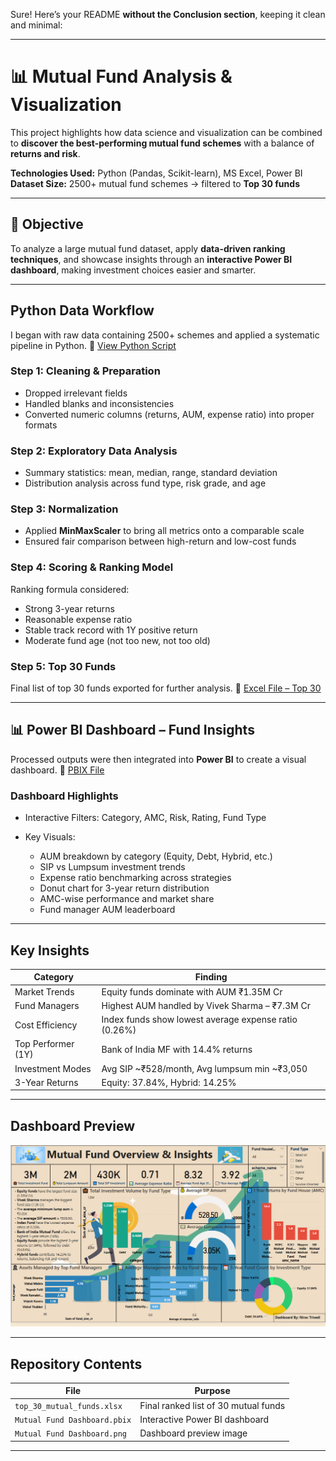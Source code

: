 Sure! Here’s your README **without the Conclusion section**, keeping it clean and minimal:

---

# 📊 Mutual Fund Analysis & Visualization

This project highlights how data science and visualization can be combined to **discover the best-performing mutual fund schemes** with a balance of **returns and risk**.

 **Technologies Used:** Python (Pandas, Scikit-learn), MS Excel, Power BI
 **Dataset Size:** 2500+ mutual fund schemes → filtered to **Top 30 funds**

---

## 🎯 Objective

To analyze a large mutual fund dataset, apply **data-driven ranking techniques**, and showcase insights through an **interactive Power BI dashboard**, making investment choices easier and smarter.

---

##  Python Data Workflow

I began with raw data containing 2500+ schemes and applied a systematic pipeline in Python.
🔗 [View Python Script](https://github.com/notneerajsah/Mutual-Fund-Analyisis-top30-python-excel-powerBi/blob/main/Mutual%20Fund%20Analysis.ipynb)

### Step 1: Cleaning & Preparation

* Dropped irrelevant fields
* Handled blanks and inconsistencies
* Converted numeric columns (returns, AUM, expense ratio) into proper formats

### Step 2: Exploratory Data Analysis

* Summary statistics: mean, median, range, standard deviation
* Distribution analysis across fund type, risk grade, and age

### Step 3: Normalization

* Applied **MinMaxScaler** to bring all metrics onto a comparable scale
* Ensured fair comparison between high-return and low-cost funds

### Step 4: Scoring & Ranking Model

Ranking formula considered:

* Strong 3-year returns
* Reasonable expense ratio
* Stable track record with 1Y positive return
* Moderate fund age (not too new, not too old)

### Step 5: Top 30 Funds

Final list of top 30 funds exported for further analysis.
🔗 [Excel File – Top 30](https://github.com/notneerajsah/Mutual-Fund-Analyisis-top30-python-excel-powerBi/blob/main/top_30_mutual_funds.xlsx)

---

## 📊 Power BI Dashboard – Fund Insights

Processed outputs were then integrated into **Power BI** to create a visual dashboard.
🔗 [PBIX File](https://github.com/notneerajsah/Mutual-Fund-Analyisis-top30-python-excel-powerBi/blob/main/Mutual%20Fund%20Dashboard.pbix)

### Dashboard Highlights

* Interactive Filters: Category, AMC, Risk, Rating, Fund Type
* Key Visuals:

  * AUM breakdown by category (Equity, Debt, Hybrid, etc.)
  * SIP vs Lumpsum investment trends
  * Expense ratio benchmarking across strategies
  * Donut chart for 3-year return distribution
  * AMC-wise performance and market share
  * Fund manager AUM leaderboard

---

##  Key Insights

| Category           | Finding                                               |
| ------------------ | ----------------------------------------------------- |
| Market Trends      | Equity funds dominate with AUM ₹1.35M Cr              |
| Fund Managers      | Highest AUM handled by Vivek Sharma – ₹7.3M Cr        |
| Cost Efficiency    | Index funds show lowest average expense ratio (0.26%) |
| Top Performer (1Y) | Bank of India MF with 14.4% returns                   |
| Investment Modes   | Avg SIP \~₹528/month, Avg lumpsum min \~₹3,050        |
| 3-Year Returns     | Equity: 37.84%, Hybrid: 14.25%                        |

---

## Dashboard Preview

![Mutual Fund Dashboard](https://github.com/notneerajsah/Mutual-Fund-Analyisis-top30-python-excel-powerBi/blob/main/Mutual%20Fund%20Dashboard%20.png)

---

## Repository Contents

| File                         | Purpose                              |
| ---------------------------- | ------------------------------------ |
| `top_30_mutual_funds.xlsx`   | Final ranked list of 30 mutual funds |
| `Mutual Fund Dashboard.pbix` | Interactive Power BI dashboard       |
| `Mutual Fund Dashboard.png`  | Dashboard preview image              |

---

